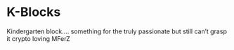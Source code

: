 # K-Blocks
Kindergarten block.... something for the truly passionate but still can’t grasp it crypto loving MFerZ
